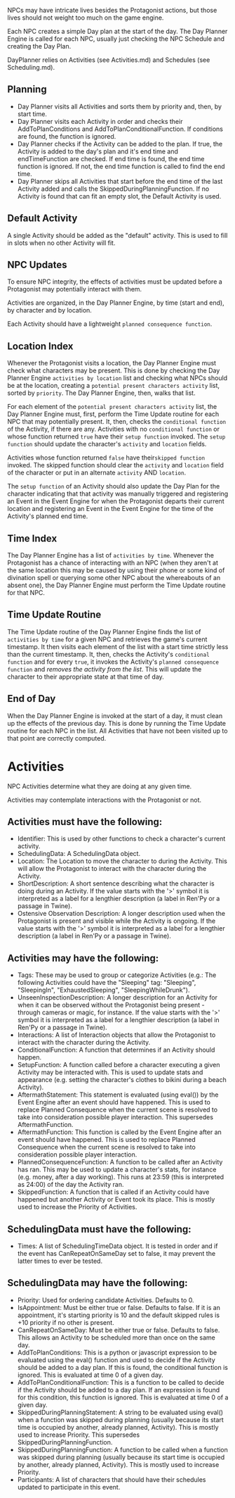 NPCs may have intricate lives besides the Protagonist actions, but those lives should not weight too much on the game engine.

Each NPC creates a simple Day plan at the start of the day. The Day Planner Engine is called for each NPC, usually just checking the NPC Schedule and creating the Day Plan.

DayPlanner relies on Activities (see Activities.md) and Schedules (see Scheduling.md).

## Planning
* Day Planner visits all Activities and sorts them by priority and, then, by start time.
* Day Planner visits each Activity in order and checks their AddToPlanConditions and AddToPlanConditionalFunction. If conditions are found, the function is ignored.
* Day Planner checks if the Activity can be added to the plan. If true, the Activity is added to the day's plan and it's end time and endTimeFunction are checked. If end time is found, the end time function is ignored. If not, the end time function is called to find the end time.
* Day Planner skips all Activities that start before the end time of the last Activity added and calls the SkippedDuringPlanningFunction. If no Activity is found that can fit an empty slot, the Default Activity is used.

## Default Activity
A single Activity should be added as the "default" activity. This is used to fill in slots when no other Activity will fit.

## NPC Updates
To ensure NPC integrity, the effects of activities must be updated before a Protagonist may potentially interact with them.

Activities are organized, in the Day Planner Engine, by time (start and end), by character and by location.

Each Activity should have a lightweight `planned consequence function`.

## Location Index
Whenever the Protagonist visits a location, the Day Planner Engine must check what characters may be present. This is done by checking the Day Planner Engine `activities by location` list and checking what NPCs should be at the location, creating a `potential present characters activity` list, sorted by `priority`. The Day Planner Engine, then, walks that list.

For each element of the `potential present characters activity` list, the Day Planner Engine must, first, perform the Time Update routine for each NPC that may potentially present. It, then, checks the `conditional function` of the Activity, if there are any. Activities with no `conditional function` or whose function returned `true` have their `setup function` invoked. The `setup function` should update the character's `activity` and `location` fields.

Activities whose function returned `false` have their`skipped function` invoked. The skipped function should clear the `activity` and `location` field of the character or put in an alternate `activity` AND `location`.

The `setup function` of an Activity should also update the Day Plan for the character indicating that that activity was manually triggered and registering an Event in the Event Engine for when the Protagonist departs their current location and registering an Event in the Event Engine for the time of the Activity's planned end time.

## Time Index
The Day Planner Engine has a list of `activities by time`. Whenever the Protagonist has a chance of interacting with an NPC (when they aren't at the same location this may be caused by using their phone or some kind of divination spell or querying some other NPC about the whereabouts of an absent one), the Day Planner Engine must perform the Time Update routine for that NPC.

## Time Update Routine
The Time Update routine of the Day Planner Engine finds the list of `activities by time` for a given NPC and retrieves the game's current timestamp. It then visits each element of the list with a start time strictly less than the current timestamp. It, then, checks the Activity's `conditional function` and for every `true`, it invokes the Activity's `planned consequence function` and *removes the activity from the list*. This will update the character to their appropriate state at that time of day.

## End of Day
When the Day Planner Engine is invoked at the start of a day, it must clean up the effects of the previous day. This is done by running the Time Update routine for each NPC in the list. All Activities that have not been visited up to that point are correctly computed.

# Activities
NPC Activities determine what they are doing at any given time.

Activities may contemplate interactions with the Protagonist or not.

## Activities must have the following:
* Identifier: This is used by other functions to check a character's current activity.
* SchedulingData: A SchedulingData object.
* Location: The Location to move the character to during the Activity. This will allow the Protagonist to interact with the character during the Activity.
* ShortDescription: A short sentence describing what the character is doing during an Activity. If the value starts with the '>' symbol it is interpreted as a label for a lengthier description (a label in Ren'Py or a passage in Twine).
* Ostensive Observation Description: A longer description used when the Protagonist is present and visible while the Activity is ongoing. If the value starts with the '>' symbol it is interpreted as a label for a lengthier description (a label in Ren'Py or a passage in Twine).
## Activities may have the following:
* Tags: These may be used to group or categorize Activities (e.g.: The following Activities could have the "Sleeping" tag: "Sleeping", "SleepingIn", "ExhaustedSleeping", "SleepingWhileDrunk").
* UnseenInspectionDescription: A longer description for an Activity for when it can be observed without the Protagonist being present - through cameras or magic, for instance. If the value starts with the '>' symbol it is interpreted as a label for a lengthier description (a label in Ren'Py or a passage in Twine).
* Interactions: A list of Interaction objects that allow the Protagonist to interact with the character during the Activity.
* ConditionalFunction: A function that determines if an Activity should happen.
* SetupFunction: A function called before a character executing a given Activity may be interacted with. This is used to update stats and appearance (e.g. setting the character's clothes to bikini during a beach Activity).
* AftermathStatement: This statement is evaluated (using eval()) by the Event Engine after an event should have happened. This is used to replace Planned Consequence when the current scene is resolved to take into consideration possible player interaction. This supersedes AftermathFunction.
* AftermathFunction: This function is called by the Event Engine after an event should have happened. This is used to replace Planned Consequence when the current scene is resolved to take into consideration possible player interaction.
* PlannedConsequenceFunction: A function to be called after an Activity has ran. This may be used to update a character's stats, for instance (e.g. money, after a day working). This runs at 23:59 (this is interpreted as 24:00) of the day the Activity ran.
* SkippedFunction: A function that is called if an Activity could have happened but another Activity or Event took its place. This is mostly used to increase the Priority of Activities.

## SchedulingData must have the following:
* Times: A list of SchedulingTimeData object. It is tested in order and if the event has CanRepeatOnSameDay set to false, it may prevent the latter times to ever be tested.
## SchedulingData may have the following:
* Priority: Used for ordering candidate Activities. Defaults to 0.
* IsAppointment: Must be either true or false. Defaults to false. If it is an appointment, it's starting priority is 10 and the default skipped rules is +10 priority if no other is present.
* CanRepeatOnSameDay: Must be either true or false. Defaults to false. This allows an Activity to be scheduled more than once on the same day.
* AddToPlanConditions: This is a python or javascript expression to be evaluated using the eval() function and used to decide if the Activity should be added to a day plan. If this is found, the conditional function is ignored. This is evaluated at time 0 of a given day.
* AddToPlanConditionalFunction: This is a function to be called to decide if the Activity should be added to a day plan. If an expression is found for this condition, this function is ignored. This is evaluated at time 0 of a given day.
* SkippedDuringPlanningStatement: A string to be evaluated using eval() when a function was skipped during planning (usually because its start time is occupied by another, already planned, Activity). This is mostly used to increase Priority. This supersedes SkippedDuringPlanningFunction.
* SkippedDuringPlanningFunction: A function to be called when a function was skipped during planning (usually because its start time is occupied by another, already planned, Activity). This is mostly used to increase Priority.
* Participants: A list of characters that should have their schedules updated to participate in this event.

